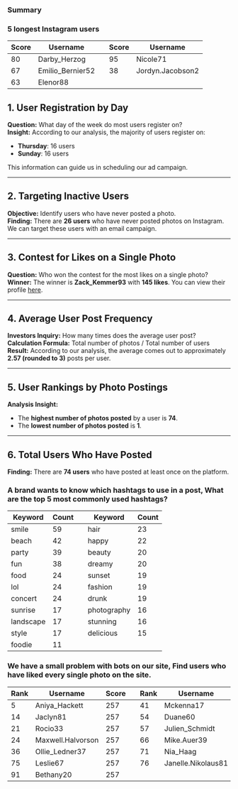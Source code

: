 ### Summary
### 5 longest Instagram users
| Score | Username             |  | Score | Username               |
|-------|----------------------|--|-------|------------------------|
| 80    | Darby_Herzog        |  | 95    | Nicole71               |
| 67    | Emilio_Bernier52    |  | 38    | Jordyn.Jacobson2      |
| 63    | Elenor88            |  |       |                        |


## 1. User Registration by Day
**Question:** What day of the week do most users register on?  
**Insight:** According to our analysis, the majority of users register on:
- **Thursday**: 16 users
- **Sunday**: 16 users  

This information can guide us in scheduling our ad campaign.

---

## 2. Targeting Inactive Users
**Objective:** Identify users who have never posted a photo.  
**Finding:** There are **26 users** who have never posted photos on Instagram. We can target these users with an email campaign.

---

## 3. Contest for Likes on a Single Photo
**Question:** Who won the contest for the most likes on a single photo?  
**Winner:** The winner is **Zack_Kemmer93** with **145 likes**. You can view their profile [here](https://jarret.name).

---

## 4. Average User Post Frequency
**Investors Inquiry:** How many times does the average user post?  
**Calculation Formula:** Total number of photos / Total number of users  
**Result:** According to our analysis, the average comes out to approximately **2.57 (rounded to 3)** posts per user.

---

## 5. User Rankings by Photo Postings
**Analysis Insight:**  
- The **highest number of photos posted** by a user is **74**.  
- The **lowest number of photos posted** is **1**.

---

## 6. Total Users Who Have Posted
**Finding:** There are **74 users** who have posted at least once on the platform.

### A brand wants to know which hashtags to use in a post, What are the top 5 most commonly used hashtags?
| Keyword     | Count |  | Keyword     | Count |
|-------------|-------|--|-------------|-------|
| smile       | 59    |  | hair        | 23    |
| beach       | 42    |  | happy       | 22    |
| party       | 39    |  | beauty      | 20    |
| fun         | 38    |  | dreamy      | 20    |
| food        | 24    |  | sunset      | 19    |
| lol         | 24    |  | fashion     | 19    |
| concert     | 24    |  | drunk       | 19    |
| sunrise     | 17    |  | photography | 16    |
| landscape   | 17    |  | stunning    | 16    |
| style       | 17    |  | delicious   | 15    |
| foodie      | 11    |  |             |       |

### We have a small problem with bots on our site, Find users who have liked every single photo on the site.
| Rank | Username                 | Score |  | Rank | Username                   | Score |
|------|--------------------------|-------|--|------|----------------------------|-------|
| 5    | Aniya_Hackett           | 257   |  | 41   | Mckenna17                  | 257   |
| 14   | Jaclyn81                 | 257   |  | 54   | Duane60                    | 257   |
| 21   | Rocio33                 | 257   |  | 57   | Julien_Schmidt             | 257   |
| 24   | Maxwell.Halvorson      | 257   |  | 66   | Mike.Auer39                | 257   |
| 36   | Ollie_Ledner37          | 257   |  | 71   | Nia_Haag                   | 257   |
| 75   | Leslie67                 | 257   |  | 76   | Janelle.Nikolaus81        | 257   |
| 91   | Bethany20                | 257   |  |      |                            |       |








